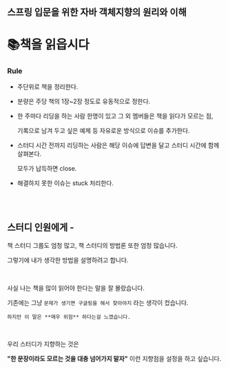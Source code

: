 ## 스프링 입문을 위한 자바 객체지향의 원리와 이해


# 📚책을 읽읍시다

### Rule

- 주단위로 책을 정리한다.

- 분량은 주당 책의 1장~2장 정도로 유동적으로 정한다.

- 한 주마다 리딩을 하는 사람 한명이 있고 그 외 멤버들은 책을 읽다가 모르는 점, 

    기록으로 남겨 두고 싶은 예제 등 자유로운 방식으로 이슈를 추가한다.

- 스터디 시간 전까지 리딩하는 사람은 해당 이슈에 답변을 달고 스터디 시간에 함께 살펴본다. 

    모두가 납득하면 close.

- 해결하지 못한 이슈는 stuck 처리한다.


<br/><br/>


## 스터디 인원에게 - 

책 스터디 그룹도 엄청 많고, 책 스터디의 방법론 또한 엄청 많습니다. 

그렇기에 내가 생각한 방법을 설명하려고 합니다.

<br/>

사실 나는 책을 많이 읽어야 한다는 말을 잘 몰랐습니다.

기존에는 그냥 `문제가 생기면 구글링을 해서 찾아야지` 라는 생각이 컸습니다.

```
하지만 이 말은 **매우 위험** 하다는걸 느꼈습니다.
```

<br/>



우리 스터디가 지향하는 것은 


**"한 문장이라도 모르는 것을 대충 넘어가지 말자"** 이런 지향점을 설정을 하고 싶습니다. 
